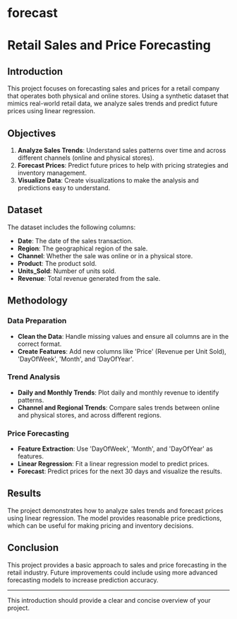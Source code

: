 # forecast

# Retail Sales and Price Forecasting

## Introduction

This project focuses on forecasting sales and prices for a retail company that operates both physical and online stores. Using a synthetic dataset that mimics real-world retail data, we analyze sales trends and predict future prices using linear regression.

## Objectives

1. **Analyze Sales Trends**: Understand sales patterns over time and across different channels (online and physical stores).
2. **Forecast Prices**: Predict future prices to help with pricing strategies and inventory management.
3. **Visualize Data**: Create visualizations to make the analysis and predictions easy to understand.

## Dataset

The dataset includes the following columns:
- **Date**: The date of the sales transaction.
- **Region**: The geographical region of the sale.
- **Channel**: Whether the sale was online or in a physical store.
- **Product**: The product sold.
- **Units_Sold**: Number of units sold.
- **Revenue**: Total revenue generated from the sale.

## Methodology

### Data Preparation

- **Clean the Data**: Handle missing values and ensure all columns are in the correct format.
- **Create Features**: Add new columns like 'Price' (Revenue per Unit Sold), 'DayOfWeek', 'Month', and 'DayOfYear'.

### Trend Analysis

- **Daily and Monthly Trends**: Plot daily and monthly revenue to identify patterns.
- **Channel and Regional Trends**: Compare sales trends between online and physical stores, and across different regions.

### Price Forecasting

- **Feature Extraction**: Use 'DayOfWeek', 'Month', and 'DayOfYear' as features.
- **Linear Regression**: Fit a linear regression model to predict prices.
- **Forecast**: Predict prices for the next 30 days and visualize the results.

## Results

The project demonstrates how to analyze sales trends and forecast prices using linear regression. The model provides reasonable price predictions, which can be useful for making pricing and inventory decisions.

## Conclusion

This project provides a basic approach to sales and price forecasting in the retail industry. Future improvements could include using more advanced forecasting models to increase prediction accuracy.

---

This introduction should provide a clear and concise overview of your project.
